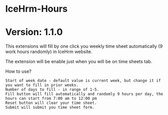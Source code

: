 # IceHrm-Hours
# Version: 1.1.0

This extensions will fill by one click you weekly time sheet automatically (9 work hours randomly) in IceHrm website.

The extension will be enable just when you will be on time sheets tab.

How to use?

	Start of week date - default value is current week, but change it if you want to fill in prior weeks.	
	Number of days to fill - in range of 1-5.	
	Fill button will fill automatically and randomly 9 hours per day, the hours can start from 7:00 am to 12:00 pm	
	Reset button will clear your time sheet.
	Submit will submit you time sheet form.
